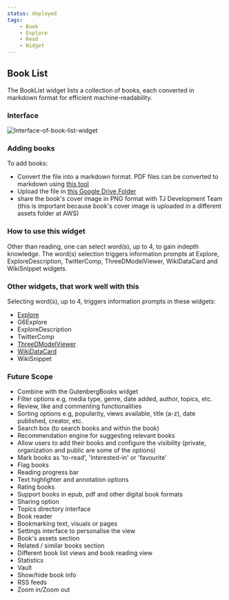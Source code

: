 ```yaml
---
status: deployed
tags:
    - Book
    - Explore
    - Read
    - Widget
---
```



## Book List

The BookList widget lists a collection of books, each converted in markdown format for efficient machine-readability.


### Interface

![Interface-of-book-list-widget](https://gitlab.com/edvanta/gomad/thoughtjumper/tj-dictionary/-/wikis/uploads/25f26797624d324fbd541d214880932f/Interface-of-book-list-widget.png)


### Adding books

To add books:
  - Convert the file into a markdown format. PDF files can be converted to markdown using [this tool](https://pdf2md.morethan.io/)
  - Upload the file in [this Google Drive Folder](https://drive.google.com/drive/folders/15w1Q72DiUj7pskqKD0FYMElMhKUNx_Nn)
  - share the book's cover image in PNG format with TJ Development Team (this is important because book's cover image is uploaded in a different assets folder at AWS)


### How to use this widget

Other than reading, one can select word(s), up to 4, to gain indepth knowledge. The word(s) selection triggers information prompts at Explore, ExploreDescription, TwitterComp, ThreeDModelViewer, WikiDataCard and WikiSnippet widgets.


### Other widgets, that work well with this

Selecting word(s), up to 4, triggers information prompts in these widgets:
- [Explore](https://tj-dictionary.netlify.app/widgets/explore.html#explore)
- G6Explore
- ExploreDescription
- TwitterComp
- [ThreeDModelViewer](https://tj-dictionary.netlify.app/widgets/3d-viewer.html#threedmodelviewer)
- [WikiDataCard](https://tj-dictionary.netlify.app/widgets/wikidata.html)
- WikiSnippet


### Future Scope

- Combine with the GutenbergBooks widget
- Filter options e.g, media type, genre, date added, author, topics, etc.
- Review, like and commenting functionalities
- Sorting options e.g, popularity, views available, title (a-z), date published, creator, etc.
- Search box (to search books and within the book)
- Recommendation engine for suggesting relevant books
- Allow users to add their books and configure the visibility (private, organization and public are some of the options)
- Mark books as 'to-read', 'interested-in' or 'favourite'
- Flag books
- Reading progress bar
- Text highlighter and annotation options
- Rating books
- Support books in epub, pdf and other digital book formats
- Sharing option
- Topics directory interface
- Book reader
- Bookmarking text, visuals or pages
- Settings interface to personalise the view
- Book's assets section
- Related / similar books section
- Different book list views and book reading view
- Statistics
- Vault
- Show/hide book info
- RSS feeds
- Zoom in/Zoom out

